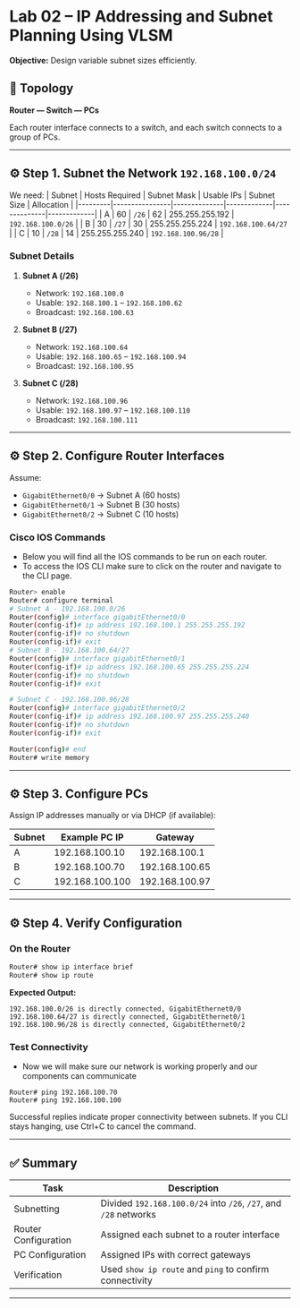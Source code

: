 # Lab 02 – IP Addressing and Subnet Planning Using VLSM

**Objective:** Design variable subnet sizes efficiently.

## 🔧 Topology
**Router — Switch — PCs**

Each router interface connects to a switch, and each switch connects to a group of PCs.

---

## ⚙️ Step 1. Subnet the Network `192.168.100.0/24`

We need:
| Subnet | Hosts Required | Subnet Mask | Usable IPs | Subnet Size | Allocation |
|---------|----------------|--------------|-------------|--------------|-------------|
| A | 60 | `/26` | 62 | 255.255.255.192 | `192.168.100.0/26` |
| B | 30 | `/27` | 30 | 255.255.255.224 | `192.168.100.64/27` |
| C | 10 | `/28` | 14 | 255.255.255.240 | `192.168.100.96/28` |

### Subnet Details

1. **Subnet A (/26)**
   - Network: `192.168.100.0`
   - Usable: `192.168.100.1` – `192.168.100.62`
   - Broadcast: `192.168.100.63`

2. **Subnet B (/27)**
   - Network: `192.168.100.64`
   - Usable: `192.168.100.65` – `192.168.100.94`
   - Broadcast: `192.168.100.95`

3. **Subnet C (/28)**
   - Network: `192.168.100.96`
   - Usable: `192.168.100.97` – `192.168.100.110`
   - Broadcast: `192.168.100.111`

---

## ⚙️ Step 2. Configure Router Interfaces

Assume:
- `GigabitEthernet0/0` → Subnet A (60 hosts)
- `GigabitEthernet0/1` → Subnet B (30 hosts)
- `GigabitEthernet0/2` → Subnet C (10 hosts)

### Cisco IOS Commands

- Below you will find all the IOS commands to be run on each router.  
- To access the IOS CLI make sure to click on the router and navigate to the CLI page.

```bash
Router> enable
Router# configure terminal
# Subnet A - 192.168.100.0/26
Router(config)# interface gigabitEthernet0/0
Router(config-if)# ip address 192.168.100.1 255.255.255.192
Router(config-if)# no shutdown
Router(config-if)# exit
# Subnet B - 192.168.100.64/27
Router(config)# interface gigabitEthernet0/1
Router(config-if)# ip address 192.168.100.65 255.255.255.224
Router(config-if)# no shutdown
Router(config-if)# exit

# Subnet C - 192.168.100.96/28
Router(config)# interface gigabitEthernet0/2
Router(config-if)# ip address 192.168.100.97 255.255.255.240
Router(config-if)# no shutdown
Router(config-if)# exit

Router(config)# end
Router# write memory

```

---

## ⚙️ Step 3. Configure PCs

Assign IP addresses manually or via DHCP (if available):

| Subnet | Example PC IP | Gateway |
|---------|----------------|----------|
| A | 192.168.100.10 | 192.168.100.1 |
| B | 192.168.100.70 | 192.168.100.65 |
| C | 192.168.100.100 | 192.168.100.97 |

---

## ⚙️ Step 4. Verify Configuration

### On the Router
```bash
Router# show ip interface brief
Router# show ip route
```


**Expected Output:**

```
192.168.100.0/26 is directly connected, GigabitEthernet0/0
192.168.100.64/27 is directly connected, GigabitEthernet0/1
192.168.100.96/28 is directly connected, GigabitEthernet0/2
```

### Test Connectivity

- Now we will make sure our network is working properly and our components can communicate 

```
Router# ping 192.168.100.70
Router# ping 192.168.100.100
```

Successful replies indicate proper connectivity between subnets. If you CLI stays hanging, use Ctrl+C to cancel the command.

---

## ✅ Summary

| Task | Description |
|------|--------------|
| Subnetting | Divided `192.168.100.0/24` into `/26`, `/27`, and `/28` networks |
| Router Configuration | Assigned each subnet to a router interface |
| PC Configuration | Assigned IPs with correct gateways |
| Verification | Used `show ip route` and `ping` to confirm connectivity |

---
